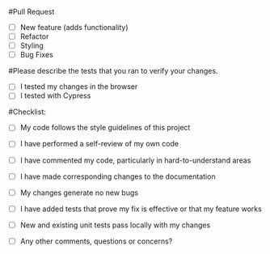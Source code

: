 #Pull Request
- [ ] New feature (adds functionality)
- [ ] Refactor
- [ ] Styling
- [ ] Bug Fixes

#Please describe the tests that you ran to verify your changes.
- [ ] I tested my changes in the browser
- [ ] I tested with Cypress

#Checklist:
- [ ] My code follows the style guidelines of this project
- [ ] I have performed a self-review of my own code
- [ ] I have commented my code, particularly in hard-to-understand areas
- [ ] I have made corresponding changes to the documentation
- [ ] My changes generate no new bugs
- [ ] I have added tests that prove my fix is effective or that my feature works
- [ ] New and existing unit tests pass locally with my changes
- [ ] Any other comments, questions or concerns?

